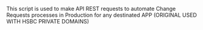This script is used to make API REST requests to automate Change Requests processes in Production for any destinated APP (ORIGINAL USED WITH HSBC PRIVATE DOMAINS)
